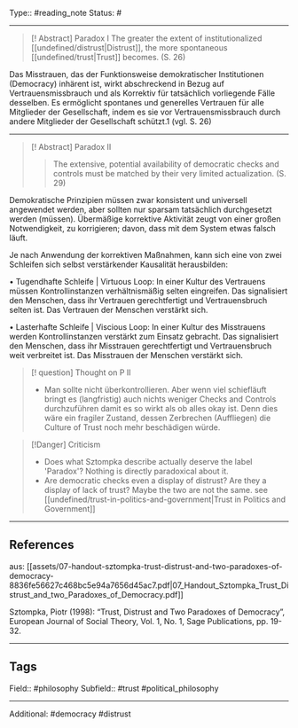 Type:: #reading_note 
Status: #
___

>[! Abstract] Paradox I
>The greater the extent of institutionalized [[undefined/distrust|Distrust]], the more spontaneous [[undefined/trust|Trust]] becomes. (S. 26)

Das Misstrauen, das der Funktionsweise demokratischer Institutionen (Democracy) inhärent ist, wirkt abschreckend in Bezug auf Vertrauensmissbrauch und als Korrektiv für tatsächlich vorliegende Fälle desselben. Es ermöglicht spontanes und generelles Vertrauen für alle Mitglieder der Gesellschaft, indem es sie vor Vertrauensmissbrauch durch andere Mitglieder der Gesellschaft schützt.1 (vgl. S. 26)

___
>[! Abstract] Paradox II
> >The extensive, potential availability of democratic checks and controls must be matched by their very limited actualization. (S. 29)

Demokratische Prinzipien müssen zwar konsistent und universell angewendet werden, aber sollten nur sparsam tatsächlich durchgesetzt werden (müssen). Übermäßige korrektive Aktivität zeugt von einer großen Notwendigkeit, zu korrigieren; davon, dass mit dem System etwas falsch läuft.

Je nach Anwendung der korrektiven Maßnahmen, kann sich eine von zwei Schleifen sich selbst verstärkender Kausalität herausbilden:

• Tugendhafte Schleife | Virtuous Loop: In einer Kultur des Vertrauens müssen Kontrollinstanzen verhältnismäßig selten eingreifen. Das signalisiert den Menschen, dass ihr Vertrauen gerechtfertigt und Vertrauensbruch selten ist. Das Vertrauen der Menschen verstärkt sich.

• Lasterhafte Schleife | Viscious Loop: In einer Kultur des Misstrauens werden Kontrollinstanzen verstärkt zum Einsatz gebracht. Das signalisiert den Menschen, dass ihr Misstrauen gerechtfertigt und Vertrauensbruch weit verbreitet ist. Das Misstrauen der Menschen verstärkt sich.

> [! question] Thought on P II
>- Man sollte nicht überkontrollieren. Aber wenn viel schiefläuft bringt es (langfristig) auch nichts weniger Checks and Controls durchzuführen damit es so wirkt als ob alles okay ist. Denn dies wäre ein fragiler Zustand, dessen Zerbrechen (Auffliegen) die Culture of Trust noch mehr beschädigen würde.

>[!Danger] Criticism
>- Does what Sztompka describe actually deserve the label 'Paradox'? Nothing is directly paradoxical about it.
>- Are democratic checks even a display of distrust? Are they a display of lack of trust? Maybe the two are not the same. see [[undefined/trust-in-politics-and-government|Trust in Politics and Government]]


___
## References


aus:
[[assets/07-handout-sztompka-trust-distrust-and-two-paradoxes-of-democracy-8836fe56627c468bc5e94a7656d45ac7.pdf|07_Handout_Sztompka_Trust_Distrust_and_two_Paradoxes_of_Democracy.pdf]]

Sztompka, Piotr (1998): “Trust, Distrust and Two Paradoxes of Democracy”, European Journal of Social Theory, Vol. 1, No. 1, Sage Publications, pp. 19-32.

___
## Tags

Field:: #philosophy 
Subfield:: #trust 
#political_philosophy 
___
Additional: #democracy #distrust